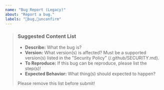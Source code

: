 ```yaml
---
name: "Bug Report (Legacy)"
about: "Report a bug."
labels: "🐛bug,🔵unconfirm"
---
```

> ### Suggested Content List
>
> - **Describe:** What the bug is?
> - **Version:** What version(s) is affected? Must be a supported version(s) listed in the "Security Policy" (/.github/SECURITY.md).
> - **To Reproduce:** If this bug can be reproduce, please list the step(s)!
> - **Expected Behavior:** What thing(s) should expected to happen?
>
> Please remove this list before submit!
